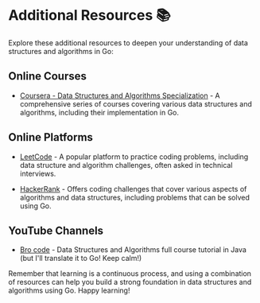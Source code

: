 # Additional Resources 📚

Explore these additional resources to deepen your understanding of data structures and algorithms in Go:

## Online Courses

- [Coursera - Data Structures and Algorithms Specialization](https://www.coursera.org/specializations/data-structures-algorithms) - A comprehensive series of courses covering various data structures and algorithms, including their implementation in Go.

## Online Platforms

- [LeetCode](https://leetcode.com/) - A popular platform to practice coding problems, including data structure and algorithm challenges, often asked in technical interviews.

- [HackerRank](https://www.hackerrank.com/) - Offers coding challenges that cover various aspects of algorithms and data structures, including problems that can be solved using Go.

## YouTube Channels

- [Bro code](https://www.youtube.com/watch?v=CBYHwZcbD-s) - Data Structures and Algorithms full course tutorial in Java (but I'll translate it to Go! Keep calm!)

Remember that learning is a continuous process, and using a combination of resources can help you build a strong foundation in data structures and algorithms using Go. Happy learning!
